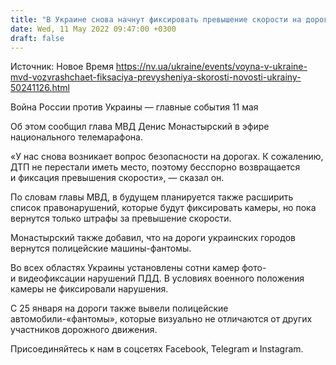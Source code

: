 ```yaml
---
title: "В Украине снова начнут фиксировать превышение скорости на дорогах — Монастырский"
date: Wed, 11 May 2022 09:47:00 +0300
draft: false
---
```

Источник: Новое Время https://nv.ua/ukraine/events/voyna-v-ukraine-mvd-vozvrashchaet-fiksaciya-prevysheniya-skorosti-novosti-ukrainy-50241126.html


Война России против Украины — главные события 11 мая

 Об этом сообщил глава МВД Денис Монастырский в эфире национального телемарафона.

«У нас снова возникает вопрос безопасности на дорогах. К сожалению, ДТП не перестали иметь место, поэтому бесспорно возвращается и фиксация превышения скорости», — сказал он.

По словам главы МВД, в будущем планируется также расширить список правонарушений, которые будут фиксировать камеры, но пока вернутся только штрафы за превышение скорости.

 Монастырский также добавил, что на дороги украинских городов вернутся полицейские машины-фантомы.

Во всех областях Украины установлены сотни камер фото- и видеофиксации нарушений ПДД. В условиях военного положения камеры не фиксировали нарушения.

 С 25 января на дороги также вывели полицейские автомобили-«фантомы», которые визуально не отличаются от других участников дорожного движения.

Присоединяйтесь к нам в соцсетях Facebook, Telegram и Instagram.

